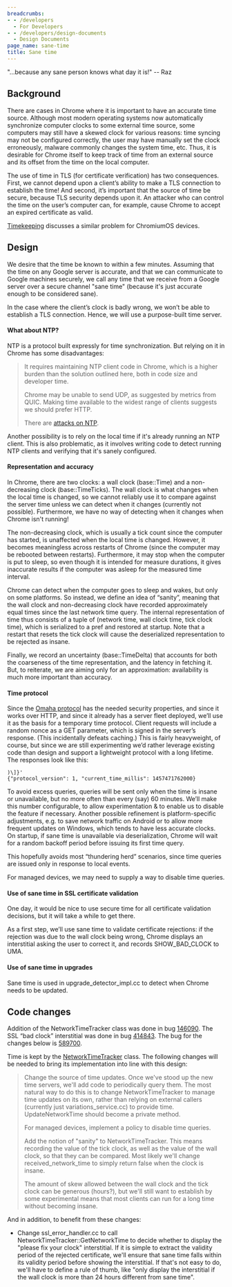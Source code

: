```yaml
---
breadcrumbs:
- - /developers
  - For Developers
- - /developers/design-documents
  - Design Documents
page_name: sane-time
title: Sane time
---
```


"...because any sane person knows what day it is!" -- Raz

## Background

There are cases in Chrome where it is important to have an accurate time source.
Although most modern operating systems now automatically synchronize computer
clocks to some external time source, some computers may still have a skewed
clock for various reasons: time syncing may not be configured correctly, the
user may have manually set the clock erroneously, malware commonly changes the
system time, etc. Thus, it is desirable for Chrome itself to keep track of time
from an external source and its offset from the time on the local computer.

The use of time in TLS (for certificate verification) has two consequences.
First, we cannot depend upon a client’s ability to make a TLS connection to
establish the time! And second, it’s important that the source of time be
secure, because TLS security depends upon it. An attacker who can control the
time on the user’s computer can, for example, cause Chrome to accept an expired
certificate as valid.

[Timekeeping](/chromium-os/chromiumos-design-docs/timekeeping) discusses a
similar problem for ChromiumOS devices.

## Design

We desire that the time be known to within a few minutes. Assuming that the time
on any Google server is accurate, and that we can communicate to Google machines
securely, we call any time that we receive from a Google server over a secure
channel "sane time" (because it's just accurate enough to be considered sane).

In the case where the client’s clock is badly wrong, we won’t be able to
establish a TLS connection. Hence, we will use a purpose-built time server.

#### What about NTP?

NTP is a protocol built expressly for time synchronization. But relying on it in
Chrome has some disadvantages:

> It requires maintaining NTP client code in Chrome, which is a higher burden
> than the solution outlined here, both in code size and developer time.
>
> Chrome may be unable to send UDP, as suggested by metrics from QUIC. Making
> time available to the widest range of clients suggests we should prefer HTTP.
>
> There are [attacks on NTP](https://www.cs.bu.edu/~goldbe/NTPattack.html).

Another possibility is to rely on the local time if it's already running an NTP
client. This is also problematic, as it involves writing code to detect running
NTP clients and verifying that it's sanely configured.

#### Representation and accuracy

In Chrome, there are two clocks: a wall clock (base::Time) and a non-decreasing
clock (base::TimeTicks). The wall clock is what changes when the local time is
changed, so we cannot reliably use it to compare against the server time unless
we can detect when it changes (currently not possible). Furthermore, we have no
way of detecting when it changes when Chrome isn't running!

The non-decreasing clock, which is usually a tick count since the computer has
started, is unaffected when the local time is changed. However, it becomes
meaningless across restarts of Chrome (since the computer may be rebooted
between restarts). Furthermore, it may stop when the computer is put to sleep,
so even though it is intended for measure durations, it gives inaccurate results
if the computer was asleep for the measured time interval.

Chrome can detect when the computer goes to sleep and wakes, but only on some
platforms. So instead, we define an idea of “sanity”, meaning that the wall
clock and non-decreasing clock have recorded approximately equal times since the
last network time query. The internal representation of time thus consists of a
tuple of (network time, wall clock time, tick clock time), which is serialized
to a pref and restored at startup. Note that a restart that resets the tick
clock will cause the deserialized representation to be rejected as insane.

Finally, we record an uncertainty (base::TimeDelta) that accounts for both the
coarseness of the time representation, and the latency in fetching it. But, to
reiterate, we are aiming only for an approximation: availability is much more
important than accuracy.

#### Time protocol

Since the [Omaha
protocol](https://github.com/google/omaha/blob/master/doc/ServerProtocol.md) has
the needed security properties, and since it works over HTTP, and since it
already has a server fleet deployed, we’ll use it as the basis for a temporary
time protocol. Client requests will include a random nonce as a GET parameter,
which is signed in the server’s response. (This incidentally defeats caching.)
This is fairly heavyweight, of course, but since we are still experimenting we’d
rather leverage existing code than design and support a lightweight protocol
with a long lifetime. The responses look like this:

```
)\]}'
{"protocol_version": 1, "current_time_millis": 1457471762000}
```

To avoid excess queries, queries will be sent only when the time is insane or
unavailable, but no more often than every (say) 60 minutes. We’ll make this
number configurable, to allow experimentation & to enable us to disable the
feature if necessary. Another possible refinement is platform-specific
adjustments, e.g. to save network traffic on Android or to allow more frequent
updates on Windows, which tends to have less accurate clocks. On startup, if
sane time is unavailable via deserialization, Chrome will wait for a random
backoff period before issuing its first time query.

This hopefully avoids most “thundering herd” scenarios, since time queries are
issued only in response to local events.

For managed devices, we may need to supply a way to disable time queries.

#### Use of sane time in SSL certificate validation

One day, it would be nice to use secure time for all certificate validation
decisions, but it will take a while to get there.

As a first step, we’ll use sane time to validate certificate rejections: if the
rejection was due to the wall clock being wrong, Chrome displays an interstitial
asking the user to correct it, and records SHOW_BAD_CLOCK to UMA.

#### Use of sane time in upgrades

Sane time is used in upgrade_detector_impl.cc to detect when Chrome needs to be
updated.

## Code changes

Addition of the NetworkTimeTracker class was done in bug
[146090](https://crbug.com/146090). The SSL “bad clock” interstitial was done in
bug [414843](https://crbug.com/414843). The bug for the changes below is
[589700](https://crbug.com/589700).

Time is kept by the
[NetworkTimeTracker](https://source.chromium.org/chromium/chromium/src/+/main:components/network_time/network_time_tracker.h)
class. The following changes will be needed to bring its implementation into
line with this design:

> Change the source of time updates. Once we've stood up the new time servers,
> we'll add code to periodically query them. The most natural way to do this is
> to change NetworkTimeTracker to manage time updates on its own, rather than
> relying on external callers (currently just variations_service.cc) to provide
> time. UpdateNetworkTime should become a private method.
>
> For managed devices, implement a policy to disable time queries.
>
> Add the notion of "sanity" to NetworkTimeTracker. This means recording the
> value of the tick clock, as well as the value of the wall clock, so that they
> can be compared. Most likely we'll change received_network_time to simply
> return false when the clock is insane.
>
> The amount of skew allowed between the wall clock and the tick clock can be
> generous (hours?), but we'll still want to establish by some experimental
> means that most clients can run for a long time without becoming insane.

And in addition, to benefit from these changes:

*   Change ssl_error_handler.cc to call NetworkTimeTracker::GetNetworkTime to
    decide whether to display the "please fix your clock" interstitial. If it
    is simple to extract the validity period of the rejected certificate, we'll
    ensure that sane time falls within its validity period before showing the
    interstitial. If that's not easy to do, we'll have to define a rule of
    thumb, like "only display the interstitial if the wall clock is more than
    24 hours different from sane time".

